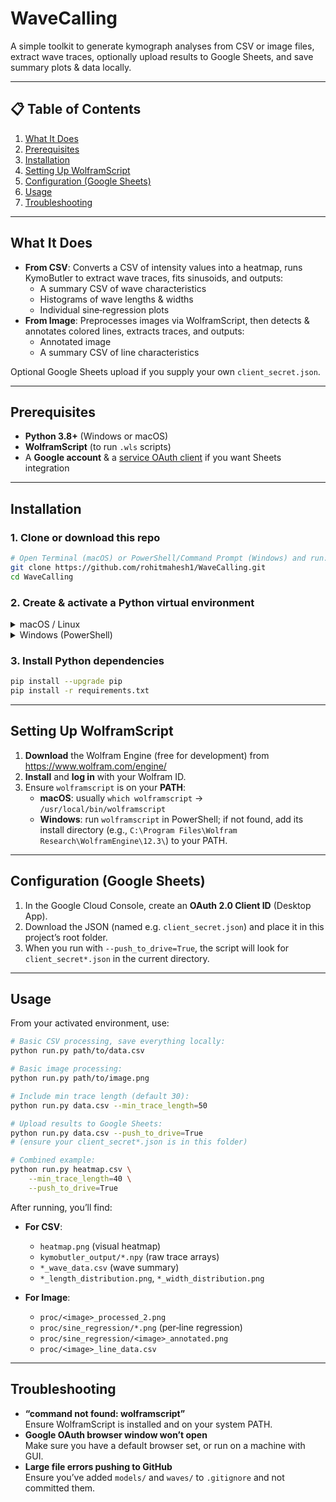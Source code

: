 # WaveCalling

A simple toolkit to generate kymograph analyses from CSV or image files, extract wave traces, optionally upload results to Google Sheets, and save summary plots & data locally.

---

## 📋 Table of Contents

1. [What It Does](#what-it-does)  
2. [Prerequisites](#prerequisites)  
3. [Installation](#installation)  
4. [Setting Up WolframScript](#setting-up-wolframscript)  
5. [Configuration (Google Sheets)](#configuration-google-sheets)  
6. [Usage](#usage)  
7. [Troubleshooting](#troubleshooting)  

---

## What It Does

- **From CSV**: Converts a CSV of intensity values into a heatmap, runs KymoButler to extract wave traces, fits sinusoids, and outputs:
  - A summary CSV of wave characteristics  
  - Histograms of wave lengths & widths  
  - Individual sine‐regression plots  
- **From Image**: Preprocesses images via WolframScript, then detects & annotates colored lines, extracts traces, and outputs:
  - Annotated image  
  - A summary CSV of line characteristics  

Optional Google Sheets upload if you supply your own `client_secret.json`.

---

## Prerequisites

- **Python 3.8+** (Windows or macOS)  
- **WolframScript** (to run `.wls` scripts)  
- A **Google account** & a [service OAuth client](https://console.developers.google.com/) if you want Sheets integration

---

## Installation

### 1. Clone or download this repo

```bash
# Open Terminal (macOS) or PowerShell/Command Prompt (Windows) and run:
git clone https://github.com/rohitmahesh1/WaveCalling.git
cd WaveCalling
```

### 2. Create & activate a Python virtual environment

<details>
<summary>macOS / Linux</summary>

```bash
python3 -m venv waves
source waves/bin/activate
```

</details>

<details>
<summary>Windows (PowerShell)</summary>

```powershell
python -m venv waves
.\waves\Scripts\activate
```

</details>

### 3. Install Python dependencies

```bash
pip install --upgrade pip
pip install -r requirements.txt
```

---

## Setting Up WolframScript

1. **Download** the Wolfram Engine (free for development) from  
   https://www.wolfram.com/engine/  
2. **Install** and **log in** with your Wolfram ID.  
3. Ensure `wolframscript` is on your **PATH**:
   - **macOS**: usually `which wolframscript` → `/usr/local/bin/wolframscript`  
   - **Windows**: run `wolframscript` in PowerShell; if not found, add its install directory (e.g., `C:\Program Files\Wolfram Research\WolframEngine\12.3\`) to your PATH.

---

## Configuration (Google Sheets)

1. In the Google Cloud Console, create an **OAuth 2.0 Client ID** (Desktop App).  
2. Download the JSON (named e.g. `client_secret.json`) and place it in this project’s root folder.  
3. When you run with `--push_to_drive=True`, the script will look for `client_secret*.json` in the current directory.

---

## Usage

From your activated environment, use:

```bash
# Basic CSV processing, save everything locally:
python run.py path/to/data.csv

# Basic image processing:
python run.py path/to/image.png

# Include min trace length (default 30):
python run.py data.csv --min_trace_length=50

# Upload results to Google Sheets:
python run.py data.csv --push_to_drive=True
# (ensure your client_secret*.json is in this folder)

# Combined example:
python run.py heatmap.csv \
    --min_trace_length=40 \
    --push_to_drive=True
```

After running, you’ll find:

- **For CSV**:
  - `heatmap.png` (visual heatmap)  
  - `kymobutler_output/*.npy` (raw trace arrays)  
  - `*_wave_data.csv` (wave summary)  
  - `*_length_distribution.png`, `*_width_distribution.png`  

- **For Image**:
  - `proc/<image>_processed_2.png`  
  - `proc/sine_regression/*.png` (per‐line regression)  
  - `proc/sine_regression/<image>_annotated.png`  
  - `proc/<image>_line_data.csv`

---

## Troubleshooting

- **“command not found: wolframscript”**  
  Ensure WolframScript is installed and on your system PATH.
- **Google OAuth browser window won’t open**  
  Make sure you have a default browser set, or run on a machine with GUI.
- **Large file errors pushing to GitHub**  
  Ensure you’ve added `models/` and `waves/` to `.gitignore` and not committed them.